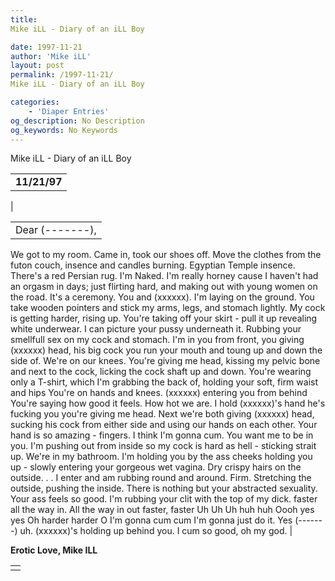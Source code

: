 ```yaml
---
title: 
Mike iLL - Diary of an iLL Boy

date: 1997-11-21
author: 'Mike iLL'
layout: post
permalink: /1997-11-21/
Mike iLL - Diary of an iLL Boy

categories:
    - 'Diaper Entries'
og_description: No Description
og_keywords: No Keywords
---
```

<style>
body {
  background-color: ;
  color: ;
}
a {
  color: ;
}
a:active {
  color: ;
}
a:visited {
  color: ;
}
</style>



Mike iLL - Diary of an iLL Boy








|  |
| --- |
|  **11/21/97**
 |

  
  



|  |
| --- |
| Dear (-------),
We got to my room. Came in, took our shoes off.
Move the clothes from the futon couch, insence and candles burning. Egyptian Temple insence.
There's a red Persian rug. I'm Naked.
I'm really horney cause I haven't had an orgasm in days; just flirting hard, and making out with young women on the road.
It's a ceremony.
You and (xxxxxx).
I'm laying on the ground. You take wooden pointers and stick my arms, legs, and stomach lightly. My cock is getting harder, rising up.
You're taking off your skirt - pull it up revealing white underwear. I can picture your pussy underneath it.
Rubbing your smellfull sex on my cock and stomach.
I'm in you from front, you giving (xxxxxx) head, his big cock you run your mouth and toung up and down the side of.
We're on our knees.
You're giving me head, kissing my pelvic bone and next to the cock, licking the cock shaft up and down.
You're wearing only a T-shirt, which I'm grabbing the back of, holding your soft, firm waist and hips 
You're on hands and knees.
(xxxxxx) entering you from behind
You're saying how good it feels.
How hot we are.
I hold (xxxxxx)'s hand he's fucking you you're giving me head.
Next we're both giving (xxxxxx) head, sucking his cock from either side and using our hands on each other.
Your hand is so amazing - fingers.
I think I'm gonna cum. You want me to be in you.
I'm pushing out from inside so my cock is hard as hell - sticking strait up.
We're in my bathroom.
I'm holding you by the ass cheeks holding you up - slowly entering your gorgeous wet vagina.
Dry crispy hairs on the outside. . .
I enter and am rubbing round and around. Firm. Stretching the outside, pushing the inside.
There is nothing but your abstracted sexuality. Your ass feels so good.
I'm rubbing your clit with the top of my dick. faster all the way in.
All the way in out faster, faster Uh Uh
Uh huh huh
Oooh yes yes
Oh harder harder
O I'm gonna cum cum
I'm gonna just do it.
Yes (-------) uh.
(xxxxxx)'s holding up behind you.
I cum so good, oh my god. |


 **Erotic Love, Mike ILL**

  



|  |
| --- |
|  |


  

  

  

  







